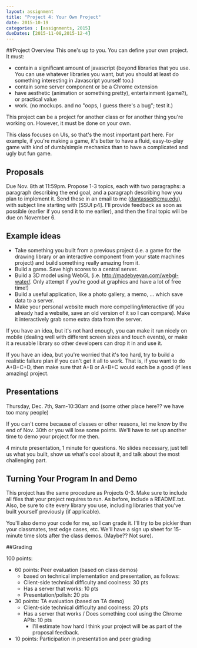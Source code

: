 ```yaml
---
layout: assignment
title: "Project 4: Your Own Project"
date: 2015-10-19
categories : [assignments, 2015]
dueDates: [2015-11-08,2015-12-4]
---
```


##Project Overview
This one's up to you. You can define your own project. It must:

- contain a significant amount of javascript (beyond libraries that you use. You can use whatever libraries you want, but you should at least do something interesting in Javascript yourself too.)
- contain some server component or be a Chrome extension
- have aesthetic (animation or something pretty), entertainment (game?), or practical value
- work. (no mockups. and no "oops, I guess there's a bug"; test it.)

This project can be a project for another class or for another thing you're working on. However, it must be done on your own.

This class focuses on UIs, so that's the most important part here. For example, if you're making a game, it's better to have a fluid, easy-to-play game with kind of dumb/simple mechanics than to have a complicated and ugly but fun game.

## Proposals
Due Nov. 8th at 11:59pm. Propose 1-3 topics, each with two paragraphs: a paragraph describing the end goal, and a paragraph describing how you plan to implement it. Send these in an email to me (dantasse@cmu.edu), with subject line starting with [SSUI p4]. I'll provide feedback as soon as possible (earlier if you send it to me earlier), and then the final topic will be due on November 6.

## Example ideas

- Take something you built from a previous project (i.e. a game for the drawing library or an interactive component from your state machines project) and build something really amazing from it.
- Build a game. Save high scores to a central server.
- Build a 3D model using WebGL (i.e. http://madebyevan.com/webgl-water/. Only attempt if you're good at graphics and have a lot of free time!)
- Build a useful application, like a photo gallery, a memo, ... which save data to a server.
- Make your personal website much more compelling/interactive (if you already had a website, save an old version of it so I can compare). Make it interactively grab some extra data from the server.

If you have an idea, but it's not hard enough, you can make it run nicely on mobile (dealing well with different screen sizes and touch events), or make it a reusable library so other developers can drop it in and use it.

If you have an idea, but you're worried that it's too hard, try to build a realistic failure plan if you can't get it all to work. That is, if you want to do A+B+C+D, then make sure that A+B or A+B+C would each be a good (if less amazing) project.

## Presentations
Thursday, Dec. 7th, 9am-10:30am and (some other place here?? we have too many people) 

If you can't come because of classes or other reasons, let me know by the end of Nov. 30th or you will lose some points. We'll have to set up another time to demo your project for me then.

4 minute presentation, 1 minute for questions. No slides necessary, just tell us what you built, show us what's cool about it, and talk about the most challenging part.

## Turning Your Program In and Demo

This project has the same procedure as Projects 0-3. Make sure to include all files that your project requires to run. As before, include a README.txt.
Also, be sure to cite every library you use, including libraries that you've built yourself previously (if applicable).

You'll also demo your code for me, so I can grade it. I'll try to be pickier than your classmates, test edge cases, etc. 
We'll have a sign up sheet for 15-minute time slots after the class demos. (Maybe?? Not sure). 

##Grading

100 points:

- 60 points: Peer evaluation (based on class demos)
  - based on technical implementation and presentation, as follows:
  - Client-side technical difficulty and coolness: 30 pts
  - Has a server that works: 10 pts
  - Presentation/polish: 20 pts
- 30 points: TA evaluation (based on TA demo)
  - Client-side technical difficulty and coolness: 20 pts
  - Has a server that works / Does something cool using the Chrome APIs: 10 pts
    - I'll estimate how hard I think your project will be as part of the proposal feedback.
- 10 points: Participation in presentation and peer grading
